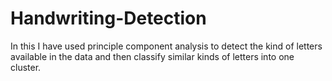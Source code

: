 # Handwriting-Detection
In this I have used principle component analysis to detect the kind of letters available in the data and then classify similar kinds of letters into one cluster.
